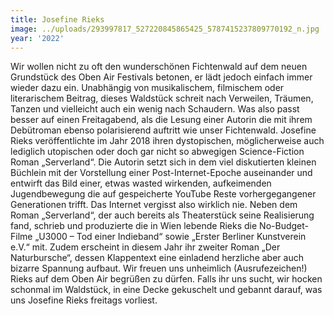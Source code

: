 ```yaml
---
title: Josefine Rieks
image: ../uploads/293997817_527220845865425_5787415237809770192_n.jpg
year: '2022'
---
```

Wir wollen nicht zu oft den wunderschönen Fichtenwald auf dem neuen Grundstück des Oben Air Festivals betonen, er lädt jedoch einfach immer wieder dazu ein. Unabhängig von musikalischem, filmischem oder literarischem Beitrag, dieses Waldstück schreit nach Verweilen, Träumen, Tanzen und vielleicht auch ein wenig nach Schaudern. Was also passt besser auf einen Freitagabend, als die Lesung einer Autorin die mit ihrem Debütroman ebenso polarisierend auftritt wie unser Fichtenwald. Josefine Rieks veröffentlichte im Jahr 2018 ihren dystopischen, möglicherweise auch lediglich utopischen oder doch gar nicht so abwegigen Science-Fiction Roman „Serverland“. Die Autorin setzt sich in dem viel diskutierten kleinen Büchlein mit der Vorstellung einer Post-Internet-Epoche auseinander und entwirft das Bild einer, etwas wasted wirkenden, aufkeimenden Jugendbewegung die auf gespeicherte YouTube Reste vorhergegangener Generationen trifft. Das Internet vergisst also wirklich nie. Neben dem Roman „Serverland“, der auch bereits als Theaterstück seine Realisierung fand, schrieb und produzierte die in Wien lebende Rieks die No-Budget-Filme „U3000 – Tod einer Indieband“ sowie „Erster Berliner Kunstverein e.V.“ mit. Zudem erscheint in diesem Jahr ihr zweiter Roman „Der Naturbursche“, dessen Klappentext eine einladend herzliche aber auch bizarre Spannung aufbaut. Wir freuen uns unheimlich (Ausrufezeichen!) Rieks auf dem Oben Air begrüßen zu dürfen. Falls ihr uns sucht, wir hocken schonmal im Waldstück, in eine Decke gekuschelt und gebannt darauf, was uns Josefine Rieks freitags vorliest.